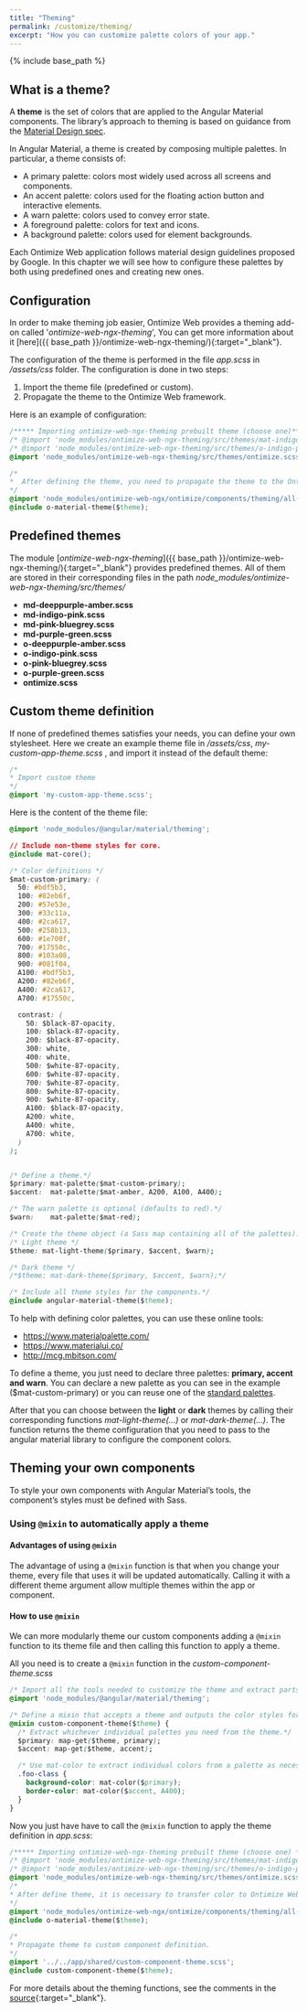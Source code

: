 ```yaml
---
title: "Theming"
permalink: /customize/theming/
excerpt: "How you can customize palette colors of your app."
---
```


{% include base_path %}

## What is a theme?
A **theme** is the set of colors that are applied to the Angular Material components. The library’s approach to theming is based on guidance from the [Material Design spec][1].

In Angular Material, a theme is created by composing multiple palettes. In particular,
a theme consists of:

* A primary palette: colors most widely used across all screens and components.
* An accent palette: colors used for the floating action button and interactive elements.
* A warn palette: colors used to convey error state.
* A foreground palette: colors for text and icons.
* A background palette: colors used for element backgrounds.

[1]: https://material.google.com/style/color.html#color-color-palette

Each Ontimize Web application follows material design guidelines proposed by Google. In this chapter we will see how to configure these palettes by both using predefined ones and creating new ones.


## Configuration

In order to make theming job easier, Ontimize Web provides a theming add-on called '*ontimize-web-ngx-theming*', You can get more information about it [here]({{ base_path }}/ontimize-web-ngx-theming/){:target="_blank"}.

The configuration of the theme is performed in the file *app.scss* in */assets/css* folder. The configuration is done in two steps:

1. Import the theme file (predefined or custom).
2. Propagate the theme to the Ontimize Web framework.

Here is an example of configuration:

```css
/***** Importing ontimize-web-ngx-theming prebuilt theme (choose one)*****/
/* @import 'node_modules/ontimize-web-ngx-theming/src/themes/mat-indigo-pink.scss'; */
/* @import 'node_modules/ontimize-web-ngx-theming/src/themes/o-indigo-pink.scss'; */
@import 'node_modules/ontimize-web-ngx-theming/src/themes/ontimize.scss';

/*
*  After defining the theme, you need to propagate the theme to the Ontimize Web framework
*/
@import 'node_modules/ontimize-web-ngx/ontimize/components/theming/all-theme.scss';
@include o-material-theme($theme);
```

## Predefined themes

The module [*ontimize-web-ngx-theming*]({{ base_path }}/ontimize-web-ngx-theming/){:target="_blank"} provides predefined themes. All of them
are stored in their corresponding files in the path *node_modules/ontimize-web-ngx-theming/src/themes/*

* **md-deeppurple-amber.scss**
* **md-indigo-pink.scss**
* **md-pink-bluegrey.scss**
* **md-purple-green.scss**
* **o-deeppurple-amber.scss**
* **o-indigo-pink.scss**
* **o-pink-bluegrey.scss**
* **o-purple-green.scss**
* **ontimize.scss**


## Custom theme definition

If none of predefined themes satisfies your needs, you can define your own stylesheet. Here we create an example theme file in */assets/css*, *my-custom-app-theme.scss* , and import it instead of the default theme:

```css
/*
* Import custom theme
*/
@import 'my-custom-app-theme.scss';
```

Here is the content of the theme file:

```css
@import 'node_modules/@angular/material/theming';

// Include non-theme styles for core.
@include mat-core();

/* Color definitions */
$mat-custom-primary: (
  50: #bdf5b3,
  100: #82eb6f,
  200: #57e53e,
  300: #33c11a,
  400: #2ca617,
  500: #258b13,
  600: #1e700f,
  700: #17550c,
  800: #103a08,
  900: #081f04,
  A100: #bdf5b3,
  A200: #82eb6f,
  A400: #2ca617,
  A700: #17550c,

  contrast: (
    50: $black-87-opacity,
    100: $black-87-opacity,
    200: $black-87-opacity,
    300: white,
    400: white,
    500: $white-87-opacity,
    600: $white-87-opacity,
    700: $white-87-opacity,
    800: $white-87-opacity,
    900: $white-87-opacity,
    A100: $black-87-opacity,
    A200: white,
    A400: white,
    A700: white,
  )
);


/* Define a theme.*/
$primary: mat-palette($mat-custom-primary);
$accent:  mat-palette($mat-amber, A200, A100, A400);

/* The warn palette is optional (defaults to red).*/
$warn:    mat-palette($mat-red);

/* Create the theme object (a Sass map containing all of the palettes). */
/* Light theme */
$theme: mat-light-theme($primary, $accent, $warn);

/* Dark theme */
/*$theme: mat-dark-theme($primary, $accent, $warn);*/

/* Include all theme styles for the components.*/
@include angular-material-theme($theme);
```

To help with defining color palettes, you can use these online tools:

* <a href="https://www.materialpalette.com/">https://www.materialpalette.com/</a>
* <a href="https://www.materialui.co/">https://www.materialui.co/</a>
* <a href="http://mcg.mbitson.com/">http://mcg.mbitson.com/</a>

To define a theme, you just need to declare three palettes: **primary, accent and warn**. You can declare a new palette
as you can see in the example ($mat-custom-primary) or you can reuse one of the [standard palettes][1].

After that you can choose between the **light** or **dark** themes by calling their corresponding functions *mat-light-theme(...)* or *mat-dark-theme(...)*. The function returns the theme configuration that you need to pass to the angular material library to configure the component colors.


## Theming your own components
To style your own components with Angular Material’s tools, the component’s styles must be defined with Sass.

### Using `@mixin` to automatically apply a theme

#### Advantages of using `@mixin`
The advantage of using a `@mixin` function is that when you change your theme, every file that uses it will be updated automatically.
Calling it with a different theme argument allow multiple themes within the app or component.

#### How to use `@mixin`
We can more modularly theme our custom components adding a `@mixin` function to its theme file and then calling this function to apply a theme.

All you need is to create a `@mixin` function in the *custom-component-theme.scss*

```css
/* Import all the tools needed to customize the theme and extract parts of it*/
@import 'node_modules/@angular/material/theming';

/* Define a mixin that accepts a theme and outputs the color styles for the component.*/
@mixin custom-component-theme($theme) {
  /* Extract whichever individual palettes you need from the theme.*/
  $primary: map-get($theme, primary);
  $accent: map-get($theme, accent);

  /* Use mat-color to extract individual colors from a palette as necessary.*/
  .foo-class {
    background-color: mat-color($primary);
    border-color: mat-color($accent, A400);
  }
}
```
Now you just have have to call the `@mixin` function to apply the theme definition in *app.scss*:

```css
/***** Importing ontimize-web-ngx-theming prebuilt theme (choose one) *****/
/* @import 'node_modules/ontimize-web-ngx-theming/src/themes/mat-indigo-pink.scss'; */
/* @import 'node_modules/ontimize-web-ngx-theming/src/themes/o-indigo-pink.scss'; */
@import 'node_modules/ontimize-web-ngx-theming/src/themes/ontimize.scss';
/*
* After define theme, it is necessary to transfer color to Ontimize Web framework
*/
@import 'node_modules/ontimize-web-ngx/ontimize/components/theming/all-theme.scss';
@include o-material-theme($theme);

/*
* Propagate theme to custom component definition.
*/
@import '../../app/shared/custom-component-theme.scss';
@include custom-component-theme($theme);
```

For more details about the theming functions, see the comments in the
[source](https://github.com/angular/material2/blob/master/src/lib/core/theming/_theming.scss){:target="_blank"}.
